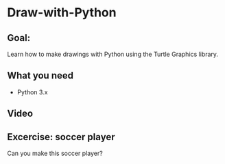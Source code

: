 # Draw-with-Python

## Goal: ##
Learn how to make drawings with Python using the Turtle Graphics library. 

## What you need ##
- Python 3.x

## Video ##


## Excercise: soccer player ##
Can you make this soccer player?
